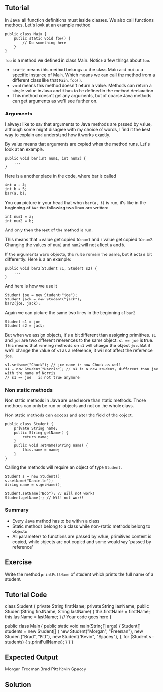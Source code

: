 Tutorial
--------

In Java, all function definitions must inside classes. We also call functions methods. Let's look at an example method

    public class Main {
        public static void foo() {
            // Do something here
        }
    }

`foo` is a method we defined in class Main. Notice a few things about `foo`.

- `static` means this method belongs to the class Main and not to a specific instance of Main. Which means we can call the method from a different class like that `Main.foo()`.
- `void` means this method doesn't return a value. Methods can return a single value in Java and it has to be defined in the method declaration.
- This method doesn't get any arguments, but of coarse Java methods can get arguments as we'll see further on.

### Arguments

I always like to say that arguments to Java methods are passed by value, although some might disagree with my choice of words, I find it the best way to explain and understand how it works exactly.

By value means that arguments are copied when the method runs. Let's look at an example.

    public void bar(int num1, int num2) {
        ...
    }

Here is a another place in the code, where bar is called

    int a = 3;
    int b = 5;
    bar(a, b);

You can picture in your head that when `bar(a, b)` is run, it's like in the beginning of `bar` the following two lines are written:

    int num1 = a;
    int num2 = b;

And only then the rest of the method is run.

This means that `a` value get copied to `num1` and `b` value get copied to `num2`. Changing the values of `num1` and `num2` will not affect `a` and `b`.

If the arguments were objects, the rules remain the same, but it acts a bit differently. Here is a an example:

    public void bar2(Student s1, Student s2) {
        ...
    }

And here is how we use it

    Student joe = new Student("joe");
    Student jack = new Student("jack");
    bar2(joe, jack);

Again we can picture the same two lines in the beginning of `bar2`

    Student s1 = joe;
    Student s2 = jack;

But when we assign objects, it's a bit different than assigning primitives. `s1` and `joe` are two different references to the same object. `s1 == joe` is true. This means that running methods on `s1` will change the object `joe`. But if we'll change the value of `s1` as a reference, it will not affect the reference `joe`.

    s1.setName("Chuck"); // joe name is now Chuck as well
    s1 = new Student("Norris"); // s1 is a new student, different than joe with the name of Norris
    // s1 == joe   is not true anymore

### Non static methods

Non static methods in Java are used more than static methods. Those methods can only be run on objects and not on the whole class.

Non static methods can access and alter the field of the object.

    public class Student {
        private String name;
        public String getName() {
            return name;
        }
        public void setName(String name) {
            this.name = name;
        }
    }

 Calling the methods will require an object of type `Student`.

    Student s = new Student();
    s.setName("Danielle");
    String name = s.getName();

    Student.setName("Bob"); // Will not work!
    Student.getName(); // Will not work!

### Summary

- Every Java method has to be within a class
- Static methods belong to a class while non-static methods belong to objects
- All parameters to functions are passed by value, primitives content is copied, while objects are not copied and some would say 'passed by reference'

Exercise
--------

Write the method `printFullName` of student which prints the full name of a student.

Tutorial Code
-------------

class Student {
    private String firstName;
    private String lastName;
    public Student(String firstName, String lastName) {
        this.firstName = firstName;
        this.lastName = lastName;
    }
    // Your code goes here
}

public class Main {
    public static void main(String[] args) {
        Student[] students = new Student[] {
            new Student("Morgan", "Freeman"),
            new Student("Brad", "Pitt"),
            new Student("Kevin", "Spacey"),
        };
        for (Student s : students) {
            s.printFullName();
        }
    }
}

Expected Output
---------------

Morgan Freeman
Brad Pitt
Kevin Spacey

Solution
--------